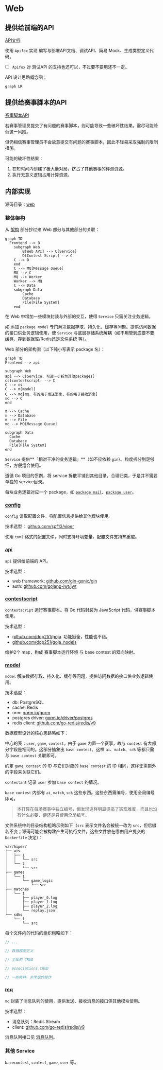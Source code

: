 # Web

## 提供给前端的API

[API文档](https://hiper-backend.apifox.cn)

使用 `Apifox` 实现 编写与部署API文档、调试API、简易 Mock、生成类型定义代码。

- [ ] `Apifox` 对 测试API 的支持也还可以，不过要不要用还不一定。

API 设计思路概念图：

<!-- TODO -->

```mermaid
graph LR
```

## 提供给赛事脚本的API

[赛事脚本API](/user/local-admin/contest-script.md)

若赛事管理员提交了有问题的赛事脚本，则可能导致一些破坏性结果。需尽可能降低这一风险。

但仍相信赛事管理员不会故意提交有问题的赛事脚本，因此不轻易采取强制的限制措施。

可能的破坏性结果：

1. 在短时间内创建了极大量对局，挤占了其他赛事的评测资源。
2. 执行无意义逻辑占用计算资源。

## 内部实现

源码目录：[web](https://github.com/THUAI-ssast/hiper-backend/tree/main/web)

### 整体架构

从 [架构](arch.zh.md) 部分抄过来 Web 部分与其他部分的关联：

```mermaid
graph TD
  Frontend --> B
    subgraph Web
		B[Web API] --> C[Service]
		D[Contest Script] --> C
    C --> D
    end
    C --> MQ[Message Queue]
    MQ --> C
    MQ --> Worker
    Worker --> MQ
    C --> Data
    subgraph Data
		Cache
		Database
		File[File System]
    end
```

在 Web 中增加一些模块封装与外部的交互，使得 `Service` 只需关注业务逻辑。

如 添加 `package model` 专门解决数据存取、持久化、缓存等问题。提供访问数据的接口供业务逻辑使用，使 `Service` 与底层存储系统解耦（如不用管到底要不要缓存、存到数据库/Redis还是文件系统 等）。

Web 部分的架构图（以下纯小写表示 package 名）：

```mermaid
graph TD
Frontend --> api

subgraph Web
api --> C[Service. 可进一步拆为其他packages]
cs[contestscript] --> C
C --> cs
C --> m[model]
C --> mq[mq. 有的用于发送消息, 有的用于接收消息]
mq --> C
end

m --> Cache
m --> Database
m --> File
mq --> MQ[Message Queue]

subgraph Data
  Cache
  Database
  File[File System]
end
```

`Service` 提供**「相对干净的业务逻辑」**（如不应依赖 `gin`）。粒度拆分到足够细，方便组合使用。

遵循 Go 项目的惯例，将 service 拆散平铺到其他目录，合理归类，于是并不需要单独的 service目录。

每块业务逻辑对应一个 package，如 [`package mail`](https://github.com/THUAI-ssast/hiper-backend/tree/main/web/mail)、[`package user`](https://github.com/THUAI-ssast/hiper-backend/tree/main/web/user)。

### [config](https://github.com/THUAI-ssast/hiper-backend/tree/main/web/config)

`config` 读取配置文件，将配置信息提供给其他模块使用。

技术选型： [github.com/spf13/viper](https://github.com/spf13/viper)

使用 `toml` 格式的配置文件，同时支持环境变量。配置文件支持热重载。

### [api](https://github.com/THUAI-ssast/hiper-backend/tree/main/web/api)

`api` 提供给前端的 API。

技术选型：

- web framework: [github.com/gin-gonic/gin](https://github.com/gin-gonic/gin)
- auth: [github.com/golang-jwt/jwt](https://github.com/golang-jwt/jwt)

### [contestscript](https://github.com/THUAI-ssast/hiper-backend/tree/main/web/contestscript)

`contestscript` 运行赛事脚本。将 Go 代码封装为 JavaScript 代码，供赛事脚本使用。

技术选型：

- [github.com/dop251/goja](https://github.com/dop251/goja). 功能挺全，性能也不错。
- [github.com/dop251/goja_nodejs](https://github.com/dop251/goja_nodejs)

维护2个 map，构成 赛事脚本运行环境 与 base contest 的双向映射。

### [model](https://github.com/THUAI-ssast/hiper-backend/tree/main/web/model)

`model` 解决数据存取、持久化、缓存等问题，提供访问数据的接口供业务逻辑使用。

技术选型：

- db: PostgreSQL
- cache: Redis
- orm: [gorm.io/gorm](https://gorm.io/gorm)
- postgres driver: [gorm.io/driver/postgres](https://gorm.io/driver/postgres)
- redis client: [github.com/go-redis/redis/v9](https://github.com/go-redis/redis/v9) 

数据模型设计的核心思路略如下：

中心的表：`user`, `game`, `contest`。由于 `game` 内置一个赛事，故与 `contest` 有大部分字段是相同的，这部分抽象出 `base contest`，这样 `ai`、`match`、`sdk` 等都只需与 `base contest` 关联即可。

约定 `game`, `contest` 的 ID 与它们对应的 `base contest` 的 ID 相同，这样无需额外的字段来关联它们。

`contestant` 记录 `user` 参加 `base contest` 的情况。

`base contest` 内部有 `ai`, `match`, `sdk` 这些东西。这些东西需编号，使用全局编号即可。

> 本打算在每场赛事中独立编号，但发现这样明显提高了实现难度，而且也没有什么必要，便还是只使用全局编号。

文件系统中的目录结构粗略示例如下（`src` 表示文件名会被统一改为 `src`，但后缀名不变；源码可能会被构建产生可执行文件，这些文件放在哪由用户提交的 `Dockerfile` 决定）：

```text
var/hiper/
├── ais
│   ├── 1
│   │   └── src
│   └── 2
│       └── src
├── games
│   └── 1
│       └── game_logic
│           └── src
├── matches
│   └── 1
│       ├── player_0.log
│       ├── player_1.log
│       ├── player_2.log
│       └── replay.json
└── sdks
    └── 1
        └── src
```

每个文件内的代码的组织粗略如下：

```go
// ...

// 数据模型定义

// 主体的 CRUD

// associations CRUD

// 一些特殊、非常规的操作
```

### [mq](https://github.com/THUAI-ssast/hiper-backend/tree/main/web/mq)

`mq` 封装了消息队列的使用，提供发送、接收消息的接口供其他模块使用。

技术选型：

- 消息队列：Redis Stream
- client: [github.com/go-redis/redis/v9](https://github.com/go-redis/redis/v9) 

消息队列接口见 [消息队列](mq.md)。

### 其他 Service

<!-- TODO -->

`basecontest`, `contest`, `game`, `user` 等。
